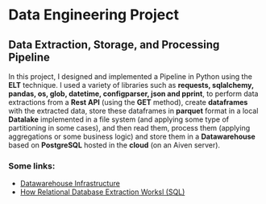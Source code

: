 # **Data Engineering Project**
## **Data Extraction, Storage, and Processing Pipeline**
In this project, I designed and implemented a Pipeline in Python using the **ELT** technique. I used a variety of libraries such as **requests, sqlalchemy, pandas, os, glob, datetime, configparser, json and pprint**, to perform data extractions from a **Rest API** (using the **GET** method), create **dataframes** with the extracted data, store these dataframes in **parquet** format in a local **Datalake** implemented in a file system (and applying some type of partitioning in some cases), and then read them, process them (applying aggregations or some business logic) and store them in a **Datawarehouse** based on **PostgreSQL** hosted in the **cloud** (on an Aiven server).

### Some links:
- [Datawarehouse Infrastructure](https://miro.com/welcomeonboard/bWp2ZmNQQzdNUXZJaE1PMXNHV1JQYWRoajRweU15bVMyaHBydDBJL3Ryc2k2eXlOMkNpZ1h2NXFCcUlhbFlpNGJKNmh3U0F5LzlpQ3BwVVllK1ZJS2xUK2ZwUjVSc1ZDZkd5UER5OGVNZnpTU3RINVk4UkxvditLSTFpaENkVVZzVXVvMm53MW9OWFg5bkJoVXZxdFhRPT0hdjE=?share_link_id=603489510597)
- [How Relational Database Extraction Worksl (SQL)](https://miro.com/welcomeonboard/c0NKU2dyZVB5aFF2VnhjUXk0OEZKV05YbkxnUHdZUHlteTF2U1FJUjhhQk9zQ0E4RytJeVlHQTF0dnRiamowMjc1NEI4N2d0SjVHRlozRG9wQjVWSWxUK2ZwUjVSc1ZDZkd5UER5OGVNZndEWk5FUTFDRjBicTJEQVhPRGVqamVhWWluRVAxeXRuUUgwWDl3Mk1qRGVRPT0hdjE=?share_link_id=42722093757)
